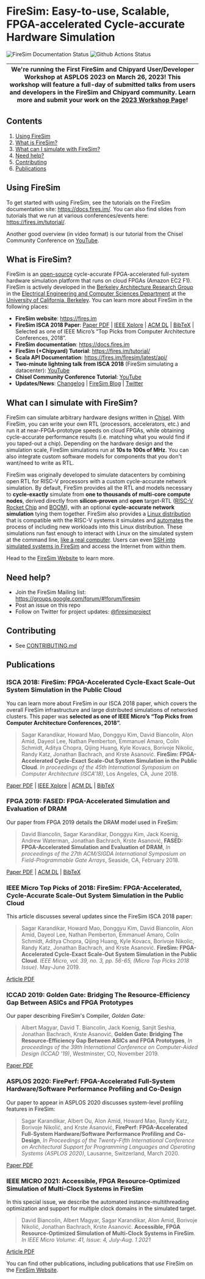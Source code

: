 # FireSim: Easy-to-use, Scalable, FPGA-accelerated Cycle-accurate Hardware Simulation

![FireSim Documentation Status](https://readthedocs.org/projects/firesim/badge/)
![Github Actions Status](https://github.com/firesim/firesim/actions/workflows/firesim-run-tests.yml/badge.svg)

| We're running the First FireSim and Chipyard User/Developer Workshop at ASPLOS 2023 on March 26, 2023! This workshop will feature a full-day of submitted talks from users and developers in the FireSim and Chipyard community. Learn more and **submit your work** on the [2023 Workshop Page](https://fires.im/workshop-2023/)! |
|--------|

## Contents

1. [Using FireSim](#using-firesim)
2. [What is FireSim?](#what-is-firesim)
3. [What can I simulate with FireSim?](#what-can-i-simulate-with-firesim)
4. [Need help?](#need-help)
5. [Contributing](#contributing)
6. [Publications](#publications)

## Using FireSim

To get started with using FireSim, see the tutorials on the FireSim documentation
site: https://docs.fires.im/. You can also find slides from tutorials that we run at various conferences/events here: https://fires.im/tutorial/.

Another good overview (in video format) is our tutorial from the Chisel Community Conference on [YouTube](https://www.youtube.com/watch?v=S3OriQnJXYQ).

## What is FireSim?

FireSim is an [open-source](https://github.com/firesim/firesim) cycle-accurate
FPGA-accelerated full-system hardware simulation platform that runs on cloud FPGAs (Amazon EC2 F1).
FireSim is actively developed in the [Berkeley Architecture Research
Group][ucb-bar] in the [Electrical Engineering and Computer Sciences
Department][eecs] at the [University of California, Berkeley][berkeley].
You can learn more about FireSim in the following places:

* **FireSim website**: https://fires.im
* **FireSim ISCA 2018 Paper**: [Paper PDF](https://sagark.org/assets/pubs/firesim-isca2018.pdf) | [IEEE Xplore](https://ieeexplore.ieee.org/document/8416816) | [ACM DL](https://dl.acm.org/citation.cfm?id=3276543) | [BibTeX](https://sagark.org/assets/pubs/firesim-isca2018.bib.txt) | Selected as one of IEEE Micro’s “Top Picks from Computer Architecture Conferences, 2018”.
* **FireSim documentation**: https://docs.fires.im
* **FireSim (+Chipyard) Tutorial**: https://fires.im/tutorial/
* **Scala API Documentation**: https://fires.im/firesim/latest/api/
* **Two-minute lightning talk from ISCA 2018** (FireSim simulating a datacenter): [YouTube](https://www.youtube.com/watch?v=4XwoSe5c8lY)
* **Chisel Community Conference Tutorial**: [YouTube](https://www.youtube.com/watch?v=S3OriQnJXYQ)
* **Updates/News**: [Changelog](/CHANGELOG.md) | [FireSim Blog](https://fires.im/blog/) | [Twitter](https://twitter.com/firesimproject)

## What can I simulate with FireSim?

FireSim can simulate arbitrary hardware designs written in
[Chisel](https://chisel.eecs.berkeley.edu).  With FireSim, you
can write your own RTL (processors, accelerators, etc.) and run it at
near-FPGA-prototype speeds on cloud FPGAs, while obtaining cycle-accurate
performance results (i.e. matching what you would find if you taped-out
a chip). Depending on the hardware design and the simulation scale,
FireSim simulations run at **10s to 100s of MHz**. You can also integrate
custom software models for components that you don't want/need to write as RTL.

FireSim was originally developed to simulate datacenters by combining
open RTL for RISC-V processors with a custom cycle-accurate network simulation.
By default, FireSim provides all the RTL and models necessary
to **cycle-exactly** simulate from **one to thousands of multi-core compute
nodes**, derived directly from **silicon-proven** and **open** target-RTL
([RISC-V][riscv] [Rocket Chip][rocket-chip] and [BOOM][boom]), with an optional
**cycle-accurate network simulation** tying them together. FireSim also
provides a [Linux distribution](https://github.com/firesim/firesim-software)
that is compatible with the RISC-V systems it simulates and
[automates](https://docs.fires.im/en/latest/Advanced-Usage/Workloads/Defining-Custom-Workloads.html)
the process of including new workloads into this Linux distribution.
These simulations run fast
enough to interact with Linux on the simulated system at the command line, [like
a real
computer](https://twitter.com/firesimproject/status/1031267637303508993). Users
can even [SSH into simulated systems in
FireSim](http://docs.fires.im/en/latest/Advanced-Usage/Miscellaneous-Tips.html#experimental-support-for-sshing-into-simulated-nodes-and-accessing-the-internet-from-within-simulations)
and access the Internet from within them.

Head to the [FireSim Website](https://fires.im) to learn more.

## Need help?

* Join the FireSim Mailing list: https://groups.google.com/forum/#!forum/firesim
* Post an issue on this repo
* Follow on Twitter for project updates: [@firesimproject](https://twitter.com/firesimproject)

## Contributing

* See [CONTRIBUTING.md](/CONTRIBUTING.md)

## Publications

### **ISCA 2018**: FireSim: FPGA-Accelerated Cycle-Exact Scale-Out System Simulation in the Public Cloud

You can learn more about FireSim in our ISCA 2018 paper, which covers the overall FireSim infrastructure and large distributed simulations of networked clusters. This paper was **selected as one of IEEE Micro’s “Top Picks from Computer Architecture Conferences, 2018”.**

> Sagar Karandikar, Howard Mao, Donggyu Kim, David Biancolin, Alon Amid, Dayeol
Lee, Nathan Pemberton, Emmanuel Amaro, Colin Schmidt, Aditya Chopra, Qijing
Huang, Kyle Kovacs, Borivoje Nikolic, Randy Katz, Jonathan Bachrach, and Krste
Asanović. **FireSim: FPGA-Accelerated Cycle-Exact Scale-Out System Simulation in
the Public Cloud**. *In proceedings of the 45th International Symposium
on Computer Architecture (ISCA’18)*, Los Angeles, CA, June 2018.

[Paper PDF](https://sagark.org/assets/pubs/firesim-isca2018.pdf) | [IEEE Xplore](https://ieeexplore.ieee.org/document/8416816) | [ACM DL](https://dl.acm.org/citation.cfm?id=3276543) | [BibTeX](https://sagark.org/assets/pubs/firesim-isca2018.bib.txt)


### **FPGA 2019**: FASED: FPGA-Accelerated Simulation and Evaluation of DRAM

Our paper from FPGA 2019 details the DRAM model used in FireSim:

> David Biancolin, Sagar Karandikar, Donggyu Kim, Jack Koenig, Andrew Waterman, Jonathan Bachrach, Krste Asanović, **FASED: FPGA-Accelerated Simulation and Evaluation of DRAM**, *In proceedings of the 27th ACM/SIGDA International Symposium on Field-Programmable Gate Arrays*, Seaside, CA, February 2018.

[Paper PDF](https://people.eecs.berkeley.edu/~biancolin/papers/fased-fpga19.pdf) |
[ACM DL](https://dl.acm.org/citation.cfm?id=3293894) |
[BibTeX](https://people.eecs.berkeley.edu/~biancolin/bib/fased-fpga19.bib)

### **IEEE Micro Top Picks of 2018**: FireSim: FPGA-Accelerated, Cycle-Accurate Scale-Out System Simulation in the Public Cloud

This article discusses several updates since the FireSim ISCA 2018 paper:

> Sagar Karandikar, Howard Mao, Donggyu Kim, David Biancolin, Alon Amid, Dayeol Lee, Nathan Pemberton, Emmanuel Amaro, Colin Schmidt, Aditya Chopra, Qijing Huang, Kyle Kovacs, Borivoje Nikolic, Randy Katz, Jonathan Bachrach, and Krste Asanović. **FireSim: FPGA-Accelerated Cycle-Exact Scale-Out System Simulation in the Public Cloud**. *IEEE Micro, vol. 39, no. 3, pp. 56-65, (Micro Top Picks 2018 Issue)*. May-June 2019.

[Article PDF](https://sagark.org/assets/pubs/firesim-micro-top-picks2018.pdf)

### **ICCAD 2019**: Golden Gate: Bridging The Resource-Efficiency Gap Between ASICs and FPGA Prototypes

Our paper describing FireSim's Compiler, _Golden Gate_:

> Albert Magyar, David T. Biancolin, Jack Koenig, Sanjit Seshia, Jonathan Bachrach, Krste Asanović, **Golden Gate: Bridging The Resource-Efficiency Gap Between ASICs and FPGA Prototypes**, *In proceedings of the 39th International Conference on Computer-Aided Design (ICCAD '19)*, Westminster, CO, November 2019.

[Paper PDF](https://davidbiancolin.github.io/papers/goldengate-iccad19.pdf)

### **ASPLOS 2020**: FirePerf: FPGA-Accelerated Full-System Hardware/Software Performance Profiling and Co-Design

Our paper to appear in ASPLOS 2020 discusses system-level profiling features in FireSim:

> Sagar Karandikar, Albert Ou, Alon Amid, Howard Mao, Randy Katz, Borivoje Nikolić, and Krste Asanović, **FirePerf: FPGA-Accelerated Full-System Hardware/Software Performance Profiling and Co-Design**, *In Proceedings of the Twenty-Fifth International Conference on Architectural Support for Programming Languages and Operating Systems (ASPLOS 2020)*, Lausanne, Switzerland, March 2020.

[Paper PDF](https://sagark.org/assets/pubs/fireperf-asplos2020.pdf)

### **IEEE MICRO 2021**: Accessible, FPGA Resource-Optimized Simulation of Multi-Clock Systems in FireSim

In this special issue, we describe the automated instance-multithreading optimization and support for multiple clock domains in the simulated target.

> David Biancolin, Albert Magyar, Sagar Karandikar, Alon Amid, Borivoje Nikolić, Jonathan  Bachrach, Krste Asanović. **Accessible, FPGA Resource-Optimized Simulation of Multi-Clock Systems in FireSim**. *In IEEE Micro Volume: 41, Issue: 4, July-Aug. 1 2021*

[Article PDF](https://davidbiancolin.github.io/papers/firesim-micro21.pdf)

You can find other publications, including publications that *use* FireSim on the [FireSim Website](https://fires.im/publications/).

[ucb-bar]: http://bar.eecs.berkeley.edu
[eecs]: https://eecs.berkeley.edu
[berkeley]: https://berkeley.edu
[riscv]: https://riscv.org/
[rocket-chip]: https://github.com/freechipsproject/rocket-chip
[boom]: https://github.com/ucb-bar/riscv-boom
